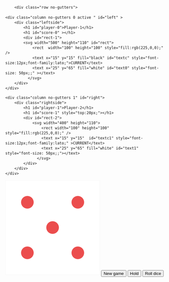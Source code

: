 <html lang="en">
<head>
    <meta charset="UTF-8">
    <meta name="viewport" content="width=device-width, initial-scale=1.0">
    <link rel="stylesheet" href="https://maxcdn.bootstrapcdn.com/bootstrap/4.0.0/css/bootstrap.min.css" integrity="sha384-Gn5384xqQ1aoWXA+058RXPxPg6fy4IWvTNh0E263XmFcJlSAwiGgFAW/dAiS6JXm" crossorigin="anonymous">
    <link rel="stylesheet" href="style1.css">
    <link rel="stylesheet" href="https://maxcdn.bootstrapcdn.com/bootstrap/3.3.7/css/bootstrap.min.css">
    <script src="https://ajax.googleapis.com/ajax/libs/jquery/3.2.1/jquery.min.js"></script>
    <script src="https://maxcdn.bootstrapcdn.com/bootstrap/3.3.7/js/bootstrap.min.js"></script>
    <link href="https://fonts.googleapis.com/css?family=Lato:100,300,600" rel="stylesheet" type="text/css">
        <link href="http://code.ionicframework.com/ionicons/2.0.1/css/ionicons.min.css" rel="stylesheet" type="text/css">
    <title>Document</title>
</head>
<body background="back.jpg">
    
        <div class="row no-gutters">
         
    <div class="column no-gutters 0 active " id="left" >
        <div class="leftside">
            <h1 id="player-0">Player-1</h1>
            <h1 id="score-0" ></h1>
            <div id="rect-1">
            <svg width="500" height="110" id="rect">
                <rect  width="100" height="100" style="fill:rgb(225,0,0);" />
                <text x="15" y="15" fill="black" id="textc" style="font-size:12px;font-family:lato;">CURRENT</text>
                <text x="25" y="65" fill="white" id="text0" style="font-size: 50px;;" ></text>
              </svg>
        </div>
    </div>
</div>
            
    <div class="column no-gutters 1" id="right">
        <div class="rightside">
            <h1 id="player-1">Player-2</h1>
            <h1 id="score-1" style="top:20px;"></h1>
            <div id="rect-2">
                <svg width="400" height="110">
                    <rect width="100" height="100" style="fill:rgb(225,0,0);" />
                    <text x="15" y="15"  id="textc1" style="font-size:12px;font-family:lato;" >CURRENT</text>
                    <text x="25" y="65" fill="white" id="text1" style="font-size: 50px;;"></text>
                  </svg>
            </div>
        </div>
    </div>

</div>
<img src="dice-5.png"  class="dice" id="aman"alt="" >
<button class="btn-new" id="button" ><i class="ion-ios-plus-outline" id="plus"></i>New game</button>
 <button class="btn-hold" id="holdbutton" ><i class="ion-ios-download-outline"id="hold"></i>Hold</button>
<button class="btn-roll" id="rollbutton" ><i class="ion-ios-loop" id="roll"></i>Roll dice</button>
<script src="app1.js"></script>
</body> 
</html>
